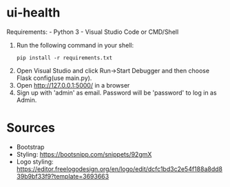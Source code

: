 # ui-health
Requirements:
    - Python 3
    - Visual Studio Code or CMD/Shell
   
1. Run the following command in your shell:
    ```Shell
    pip install -r requirements.txt
    ```
2. Open Visual Studio and click Run->Start Debugger and then choose Flask config(use main.py).
3. Open http://127.0.0.1:5000/ in a browser
4. Sign up with 'admin' as email. Password will be 'password' to log in as Admin.

# Sources
- Bootstrap 
- Styling: https://bootsnipp.com/snippets/92gmX
- Logo styling: https://editor.freelogodesign.org/en/logo/edit/dcfc1bd3c2e54f188a8dd839b9bf33f9?template=3693663
